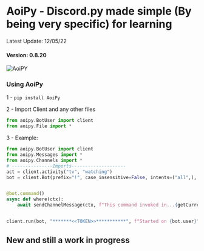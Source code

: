 # AoiPy - Discord.py made simple (By being very specific) for learning
Latest Update: 12/05/22
#### Version: 0.8.20
![AoiPY](https://github.com/LilbabxJJ-1/Aoipy/blob/master/aoipy/AOIpy%20(1).png)
### Using AoiPy
1 - `pip install AoiPy`

2 - Import Client and any other files
```python
from aoipy.BotUser import client
from aoipy.File import * 
```

3 -  Example:

```python
from aoipy.BotUser import client
from aoipy.Messages import *
from aoipy.Channels import *
# ---------------Imports--------------------
act = client.activity("tv", "watching")
bot = client.Bot(prefix="!", case_insensitive=False, intents=("all",), activity=act)


@bot.command()
async def where(ctx):
    await sendChannelMessage(ctx, f"This command invoked in...{getCurrentTextChannel(ctx)}")


client.run(bot, "*******<<TOKEN>>***********", f"Started on {bot.user}")
```

## New and still a work in progress
